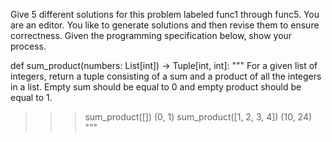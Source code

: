 Give 5 different solutions for this problem labeled func1 through func5. You are an editor. You like to generate solutions and then revise them to ensure correctness. Given the programming specification below, show your process.

def sum_product(numbers: List[int]) -> Tuple[int, int]:
""" For a given list of integers, return a tuple consisting of a sum and a product of all the integers in a list.
Empty sum should be equal to 0 and empty product should be equal to 1.
>>> sum_product([])
(0, 1)
>>> sum_product([1, 2, 3, 4])
(10, 24)
"""